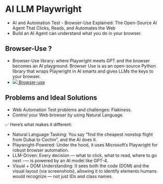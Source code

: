 # AI LLM Playwright
- AI and Automation Test - Browser-Use Explained: The Open-Source AI Agent That Clicks, Reads, and Automates the Web
- Build an AI Agent can understand what you do in your browser.

## Browser-Use ?
- Browser-Use library: where Playwright meets GPT and the browser becomes an AI playground. Browser Use is as an open-source Python library that wraps Playwright in AI smarts and gives LLMs the keys to your browser.
- [![](https://browser-use.com/logo.svg) Browser-use](https://browser-use.com/)

## Problems and Ideal Solutions
- Web Automation Test problems and challenges: Flakiness.
- Control your Web browser by using Natural Language.

✅ Here’s what makes it different:
- Natural Language Tasking: You say “find the cheapest nonstop flight from Dubai to Cochin”, and the AI does it.
- Playwright-Powered: Under the hood, it uses Microsoft’s Playwright for robust browser automation.
- LLM-Driven: Every decision — what to click, what to read, where to go next -— is powered by an AI model like GPT-4.
- Visual + DOM Understanding: It sees both the code (DOM) and the visual layout (via screenshots), allowing it to identify elements humans would recognize — not just IDs and class names.